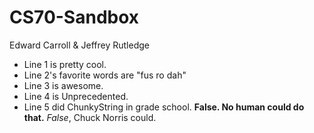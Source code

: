 # CS70-Sandbox
Edward Carroll &amp; Jeffrey Rutledge
* Line 1 is pretty cool.
* Line 2's favorite words are "fus ro dah"
* Line 3 is awesome.
* Line 4 is Unprecedented.
* Line 5 did ChunkyString in grade school.  **False. No human could do that.** _False_, Chuck Norris could.
